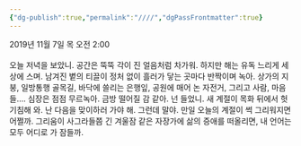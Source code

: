 ```yaml
---
{"dg-publish":true,"permalink":"////","dgPassFrontmatter":true}
---
```


2019년 11월 7일 목 오전 2:00<br/>
<br/>
오늘 저녁을 보았니. 공간은 뚝뚝 각이 진 얼음처럼 차가워. 하지만 해는 유독 느리게 세상에 스며. 남겨진 볕의 티끌이 정처 없이 흘러가 닿는 곳마다 반짝이며 녹아. 상가의 지붕, 일방통행 골목길, 바닥에 쓸리는 은행잎, 공원에 매어 논 자전거, 그리고 사람, 마음들…. 심장은 점점 무르녹아. 금방 떨어질 감 같아. 넌 들었니. 새 계절이 목화 뒤에서 헛기침해 와. 난 다음을 맞이하러 가야 해. 그런데 말야. 만일 오늘의 계절이 썩 그리워지면 어쩔까. 그리움이 사그라들쯤 긴 겨울잠 같은 자장가에 삶의 증애를 떠올리면, 내 언어는 모두 어디로 가 잠들까.<br/>
